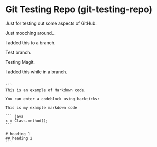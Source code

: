 # Git Testing Repo (git-testing-repo)

Just for testing out some aspects of GitHub.

Just mooching around...

I added this to a branch.

Test branch.

Testing Magit.

I added this while in a branch.

<pre lang="no-highlight">
<code>
```
This is an example of Markdown code.

You can enter a codeblock using backticks:

This is my example markdown code

``` java
x = Class.method();
```

# heading 1
## heading 2
```
</code>
</pre>

